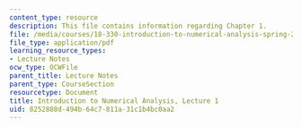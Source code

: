 ```yaml
---
content_type: resource
description: This file contains information regarding Chapter 1.
file: /media/courses/18-330-introduction-to-numerical-analysis-spring-2012/8252888d494b64c7811a31c1b4bc0aa2_MIT18_330S12_Chapter1.pdf
file_type: application/pdf
learning_resource_types:
- Lecture Notes
ocw_type: OCWFile
parent_title: Lecture Notes
parent_type: CourseSection
resourcetype: Document
title: Introduction to Numerical Analysis, Lecture 1
uid: 8252888d-494b-64c7-811a-31c1b4bc0aa2
---
```

